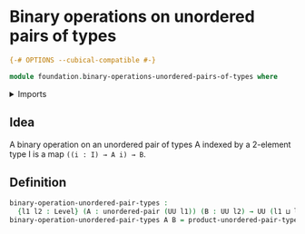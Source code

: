 # Binary operations on unordered pairs of types

```agda
{-# OPTIONS --cubical-compatible #-}

module foundation.binary-operations-unordered-pairs-of-types where
```

<details><summary>Imports</summary>

```agda
open import foundation.products-unordered-pairs-of-types
open import foundation.universe-levels
open import foundation.unordered-pairs
```

</details>

## Idea

A binary operation on an unordered pair of types A indexed by a 2-element type I
is a map `((i : I) → A i) → B`.

## Definition

```agda
binary-operation-unordered-pair-types :
  {l1 l2 : Level} (A : unordered-pair (UU l1)) (B : UU l2) → UU (l1 ⊔ l2)
binary-operation-unordered-pair-types A B = product-unordered-pair-types A → B
```
